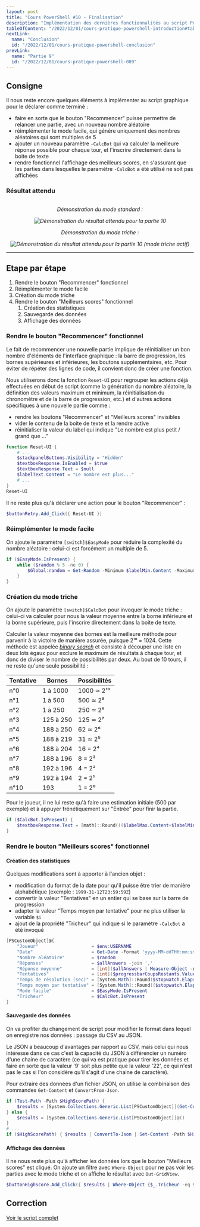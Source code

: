```yaml
---
layout: post
title: "Cours PowerShell #10 - Finalisation"
description: "Implémentation des dernières fonctionnalités au script PowerShell, avec notamment un mode triche et une amélioration globale de l'utilisation de l'interface graphique."
tableOfContent: "/2022/12/01/cours-pratique-powershell-introduction#table-des-matières"
nextLink:
  name: "Conclusion"
  id: "/2022/12/01/cours-pratique-powershell-conclusion"
prevLink:
  name: "Partie 9"
  id: "/2022/12/01/cours-pratique-powershell-009"
---
```


## Consigne

Il nous reste encore quelques éléments à implémenter au script graphique pour le déclarer comme terminé :

- faire en sorte que le bouton "Recommencer" puisse permettre de relancer une partie, avec un nouveau nombre aléatoire
- réimplémenter le mode facile, qui génère uniquement des nombres aléatoires qui sont multiples de 5
- ajouter un nouveau paramètre `-CalcBot` qui va calculer la meilleure réponse possible pour chaque tour, et l'inscrire directement dans la boite de texte
- rendre fonctionnel l'affichage des meilleurs scores, en s'assurant que les parties dans lesquelles le paramètre `-CalcBot` a été utilisé ne soit pas affichées

### Résultat attendu

<div style="display: flex; justify-content: space-evenly; flex-wrap: wrap; text-align: center; font-style: italic;">
    <div>
        <p>Démonstration du mode standard :</p>
        <img src="/assets/images/resultat-cours-powershell-010.webp" alt="Démonstration du résultat attendu pour la partie 10">
    </div>
    <div>
        <p>Démonstration du mode triche :</p>
        <img src="/assets/images/resultat-cours-powershell-010-mode-triche.webp" alt="Démonstration du résultat attendu pour la partie 10 (mode triche actif)">
    </div>
</div>

---

## Etape par étape

1. Rendre le bouton "Recommencer" fonctionnel
2. Réimplémenter le mode facile
3. Création du mode triche
4. Rendre le bouton "Meilleurs scores" fonctionnel
   1. Création des statistiques
   2. Sauvegarde des données
   3. Affichage des données

### Rendre le bouton "Recommencer" fonctionnel

Le fait de recommencer une nouvelle partie implique de réinitialiser un bon nombre d'éléments de l'interface graphique : la barre de progression, les bornes supérieures et inférieures, les boutons supplémentaires, etc. Pour éviter de répéter des lignes de code, il convient donc de créer une fonction.

Nous utiliserons donc la fonction `Reset-UI` pour regrouper les actions déjà effectuées en début de script (comme la génération du nombre aléatoire, la définition des valeurs maximum et minimum, la réinitialisation du chronomètre et de la barre de progression, etc.) et d'autres actions spécifiques à une nouvelle partie comme :

- rendre les boutons "Recommencer" et "Meilleurs scores" invisibles
- vider le contenu de la boite de texte et la rendre active
- réinitialiser la valeur du label qui indique "Le nombre est plus petit / grand que ..."

~~~powershell
function Reset-UI {
    # ...
    $stackpanelButtons.Visibility = "Hidden"
    $textboxResponse.IsEnabled = $true
    $textboxResponse.Text = $null
    $labelText.Content = "Le nombre est plus..."
    # ...
}
Reset-UI
~~~

Il ne reste plus qu'à déclarer une action pour le bouton "Recommencer" :

~~~powershell
$buttonRetry.Add_Click({ Reset-UI })
~~~

### Réimplémenter le mode facile

On ajoute le paramètre `[switch]$EasyMode` pour réduire la complexité du nombre aléatoire : celui-ci est forcément un multiple de 5.

~~~powershell
if ($EasyMode.IsPresent) {
    while ($random % 5 -ne 0) {
        $Global:random = Get-Random -Minimum $labelMin.Content -Maximum $labelMax.Content
    }
}
~~~

### Création du mode triche

On ajoute le paramètre `[switch]$CalcBot` pour invoquer le mode triche : celui-ci va calculer pour nous la valeur moyenne entre la borne inférieure et la borne supérieure, puis l'inscrire directement dans la boite de texte.

Calculer la valeur moyenne des bornes est la meilleure méthode pour parvenir à la victoire de manière assurée, puisque 2¹⁰ = 1024. Cette méthode est appelée *[binary search](https://en.wikipedia.org/wiki/Binary_search_algorithm)* et consiste à découper une liste en deux lots égaux pour exclure le maximum de résultats à chaque tour, et donc de diviser le nombre de possibilités par deux. Au bout de 10 tours, il ne reste qu'une seule possibilité :

Tentative | Bornes | Possibilités
--------- | ------ | ------------
n°0 | 1 à 1000 | 1000 ≃ 2¹⁰
n°1 | 1 à 500 | 500 ≃ 2⁹
n°2 | 1 à 250 | 250 ≃ 2⁸
n°3 | 125 à 250 | 125 ≃ 2⁷
n°4 | 188 à 250 | 62 ≃ 2⁶
n°5 | 188 à 219 | 31 ≃ 2⁵
n°6 | 188 à 204 | 16 = 2⁴
n°7 | 188 à 196 | 8 = 2³
n°8 | 192 à 196 | 4 = 2²
n°9 | 192 à 194 | 2 = 2¹
n°10 | 193 | 1 = 2⁰

Pour le joueur, il ne lui reste qu'à faire une estimation initiale (500 par exemple) et à appuyer frénétiquement sur "Entrée" pour finir la partie.

~~~powershell
if ($CalcBot.IsPresent) {
    $textboxResponse.Text = [math]::Round((($labelMax.Content+$labelMin.Content)/2),0)
}
~~~

### Rendre le bouton "Meilleurs scores" fonctionnel

#### Création des statistiques

Quelques modifications sont à apporter à l'ancien objet :

- modification du format de la date pour qu'il puisse être trier de manière alphabétique (exemple : `1999-31-12T23:59:59Z`)
- convertir la valeur "Tentatives" en un entier qui se base sur la barre de progression
- adapter la valeur "Temps moyen par tentative" pour ne plus utiliser la variable `$i`
- ajout de la propriété "Tricheur" qui indique si le paramètre `-CalcBot` a été invoqué

~~~powershell
[PSCustomObject]@{
    "Joueur"                    = $env:USERNAME
    "Date"                      = Get-Date -Format 'yyyy-MM-ddTHH:mm:ssZ'
    "Nombre aléatoire"          = $random
    "Réponses"                  = $allAnswers -join ','
    "Réponse moyenne"           = [int]($allAnswers | Measure-Object -Average).Average
    "Tentatives"                = [int]($progressbarCoupsRestants.Value)
    "Temps de résolution (sec)" = [System.Math]::Round($stopwatch.Elapsed.TotalSeconds,3)
    "Temps moyen par tentative" = [System.Math]::Round(($stopwatch.Elapsed.TotalSeconds / $progressbarCoupsRestants.Value),3)
    "Mode facile"               = $EasyMode.IsPresent
    "Tricheur"                  = $CalcBot.IsPresent
}
~~~

#### Sauvegarde des données

On va profiter du changement de script pour modifier le format dans lequel on enregistre nos données : passage du CSV au JSON.

Le JSON a beaucoup d'avantages par rapport au CSV, mais celui qui nous intéresse dans ce cas c'est la capacité du JSON à différencier un numéro d'une chaine de caractère (ce qui va est pratique pour tirer les données et faire en sorte que la valeur '9' soit plus petite que la valeur '22', ce qui n'est pas le cas si l'on considère qu'il s'agit d'une chaine de caractère).

Pour extraire des données d'un fichier JSON, on utilise la combinaison des commandes `Get-Content` et `ConvertFrom-Json`.

~~~powershell
if (Test-Path -Path $HighScorePath) { 
    $results = [System.Collections.Generic.List[PSCustomObject]](Get-Content $HighScorePath | ConvertFrom-Json)
} else {
    $results = [System.Collections.Generic.List[PSCustomObject]]@()
}
# ...
if ($HighScorePath) { $results | ConvertTo-Json | Set-Content -Path $HighScorePath -Encoding UTF8 }
~~~

#### Affichage des données

Il ne nous reste plus qu'à afficher les données lors que le bouton "Meilleurs scores" est cliqué. On ajoute un filtre avec `Where-Object` pour ne pas voir les parties avec le mode triche et on affiche le résultat avec `Out-GridView`.

~~~powershell
$buttonHighScore.Add_Click({ $results | Where-Object {$_.Tricheur -eq $false} | Sort-Object -Property 'Temps de résolution (sec)' | Out-GridView })
~~~

## Correction

<a class="solution" href="https://github.com/leobouard/leobouard.github.io/blob/main/assets/scripts/cours-pratique-powershell-010.ps1" target="_blank">Voir le script complet</a>